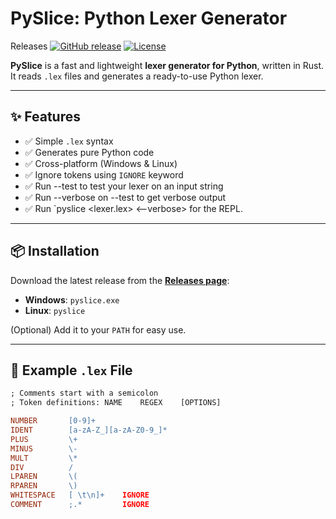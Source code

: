 # PySlice: Python Lexer Generator
Releases
[![GitHub release](https://img.shields.io/github/v/release/Never-touched-grass/pyslice)](https://github.com/Never-touched-grass/pyslice/releases)
[![License](https://img.shields.io/github/license/Never-touched-grass/pyslice)](LICENSE)

**PySlice** is a fast and lightweight **lexer generator for Python**, written in Rust. It reads `.lex` files and generates a ready-to-use Python lexer.

---

## ✨ Features
- ✅ Simple `.lex` syntax
- ✅ Generates pure Python code
- ✅ Cross-platform (Windows & Linux)
- ✅ Ignore tokens using `IGNORE` keyword
- ✅ Run --test to test your lexer on an input string
- ✅ Run --verbose on --test to get verbose output
- ✅ Run `pyslice <lexer.lex> <--verbose> for the REPL.
---

## 📦 Installation

Download the latest release from the [**Releases page**](https://github.com/Never-touched-grass/pyslice/releases):

- **Windows**: `pyslice.exe`
- **Linux**: `pyslice`

(Optional) Add it to your `PATH` for easy use.

---

## 📝 Example `.lex` File

```lex
; Comments start with a semicolon
; Token definitions: NAME    REGEX    [OPTIONS]

NUMBER       [0-9]+
IDENT        [a-zA-Z_][a-zA-Z0-9_]*
PLUS         \+
MINUS        \-
MULT         \*
DIV          /
LPAREN       \(
RPAREN       \)
WHITESPACE   [ \t\n]+    IGNORE
COMMENT      ;.*         IGNORE
```
